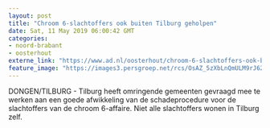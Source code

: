 ```yaml
---
layout: post
title: "Chroom 6-slachtoffers ook buiten Tilburg geholpen"
date: Sat, 11 May 2019 06:00:42 GMT
categories: 
- noord-brabant 
- oosterhout 
externe_link: "https://www.ad.nl/oosterhout/chroom-6-slachtoffers-ook-buiten-tilburg-geholpen~aa88996b/"
feature_image: "https://images3.persgroep.net/rcs/OsAZ_5zXbLnQmULM9rJ62vKICQA/diocontent/108730514/_fitwidth/400/?appId=21791a8992982cd8da851550a453bd7f&quality=0.7"
---
```


DONGEN/TILBURG - Tilburg heeft omringende gemeenten gevraagd mee te werken aan een goede afwikkeling van de schadeprocedure voor de slachtoffers van de chroom 6-affaire. Niet alle slachtoffers wonen in Tilburg zelf.
